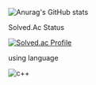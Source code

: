 

![Anurag's GitHub stats](https://github-readme-stats.vercel.app/api?username=kdh1o&show_icons=true&theme=radical)



Solved.Ac Status

[![Solved.ac Profile](http://mazassumnida.wtf/api/generate_badge?boj=dohyun1016)](https://solved.ac/dohyun1016)


using language

![c++](https://img.shields.io/badge/c++-0B0B61?style=for-the-badge&logo=c++&logoColor=white)


